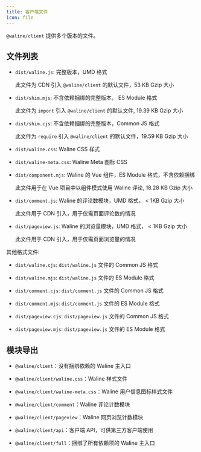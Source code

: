 ```yaml
---
title: 客户端文件
icon: file
---
```


`@waline/client` 提供多个版本的文件。

<!-- more -->

## 文件列表

- `dist/waline.js`: 完整版本，UMD 格式

  此文件为 CDN 引入 `@waline/client` 的默认文件，53 KB Gzip 大小

- `dist/shim.mjs`: 不含依赖捆绑的完整版本， ES Module 格式

  此文件为 `import` 引入 `@waline/client` 的默认文件, 19.39 KB Gzip 大小

- `dist/shim.cjs`: 不含依赖捆绑的完整版本，Common JS 格式

  此文件为 `require` 引入 `@waline/client` 的默认文件，19.59 KB Gzip 大小

- `dist/waline.css`: Waline CSS 样式

- `dist/waline-meta.css`: Waline Meta 图标 CSS

- `dist/component.mjs`: Waline 的 Vue 组件，ES Module 格式，不含依赖捆绑

  此文件用于在 Vue 项目中以组件模式使用 Waline 评论, 18.28 KB Gzip 大小

- `dist/comment.js`: Waline 的评论数模块，UMD 格式， < 1KB Gzip 大小

  此文件用于 CDN 引入，用于仅需页面评论数的情况

- `dist/pageview.js`: Waline 的浏览量模块，UMD 格式， < 1KB Gzip 大小

  此文件用于 CDN 引入，用于仅需页面浏览量的情况

其他格式文件:

- `dist/waline.cjs`: `dist/waline.js` 文件的 Common JS 格式

- `dist/waline.mjs`: `dist/waline.js` 文件的 ES Module 格式

- `dist/comment.cjs`: `dist/comment.js` 文件的 Common JS 格式

- `dist/comment.mjs`: `dist/comment.js` 文件的 ES Module 格式

- `dist/pageview.cjs`: `dist/pageview.js` 文件的 Common JS 格式

- `dist/pageview.mjs`: `dist/pageview.js` 文件的 ES Module 格式

## 模块导出

- `@waline/client`：没有捆绑依赖的 Waline 主入口

- `@waline/client/waline.css`：Waline 样式文件

- `@waline/client/waline-meta.css`：Waline 用户信息图标样式文件

- `@waline/client/comment`：Waline 评论计数模块

- `@waline/client/pageview`：Waline 网页浏览计数模块

- `@waline/client/api`：客户端 API，可供第三方客户端使用

- `@waline/client/full`：捆绑了所有依赖项的 Waline 主入口
